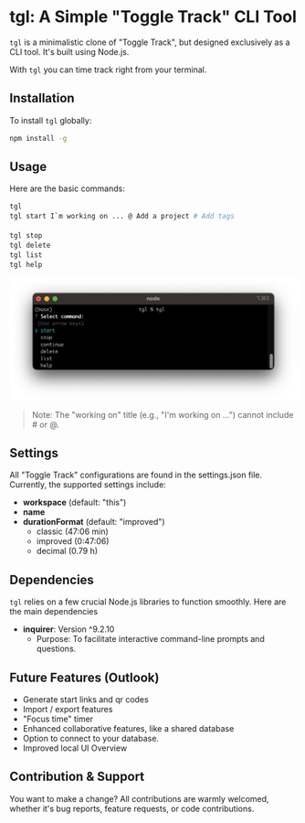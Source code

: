 # tgl: A Simple "Toggle Track" CLI Tool

`tgl` is a minimalistic clone of "Toggle Track", but designed exclusively as a CLI tool. It's built using Node.js.

With `tgl` you can time track right from your terminal.

## Installation

To install `tgl` globally:

```bash
npm install -g
```


## Usage

Here are the basic commands:
```bash
tgl
tgl start I`m working on ... @ Add a project # Add tags

tgl stop
tgl delete
tgl list
tgl help
```

![tgl example](.github/tgl-example.png)

> Note: The "working on" title (e.g., "I'm working on ...") cannot include # or @.


## Settings

All "Toggle Track" configurations are found in the settings.json file. Currently, the supported settings include:

- **workspace** (default: "this")
- **name**
- **durationFormat** (default: "improved")
    - classic (47:06 min)
    - improved (0:47:06)
    - decimal (0.79 h)

## Dependencies
`tgl` relies on a few crucial Node.js libraries to function smoothly. Here are the main dependencies

- **inquirer**: Version ^9.2.10
    - Purpose: To facilitate interactive command-line prompts and questions.

## Future Features (Outlook)

- Generate start links and qr codes
- Import / export features
- "Focus time" timer
- Enhanced collaborative features, like a shared database
- Option to connect to your database.
- Improved local UI Overview

## Contribution & Support

You want to make a change? All contributions are warmly welcomed, whether it's bug reports, feature requests, or code contributions.